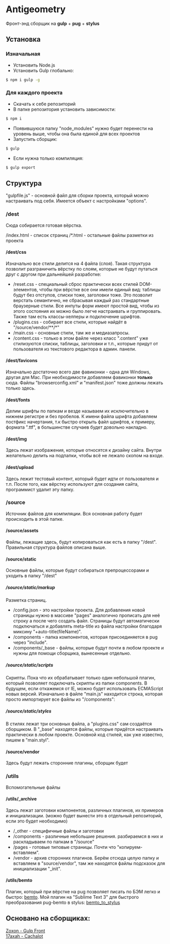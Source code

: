 # Antigeometry
Фронт-энд сборщик на **gulp** + **pug** + **stylus**

## Установка
### Изначальная
- Установить Node.js
- Установить Gulp глобально:
```sh
$ npm i gulp -g
```

### Для каждого проекта
- Скачать к себе репозиторий
- В папке репозитория установить зависимости:
```sh
$ npm i
```
- Появившуюся папку "node_modules" нужно будет перенести на уровень выше, чтобы она была единой для всех проектов
- Запустить сборщик:
```sh
$ gulp
```
- Если нужна только компиляция:
```sh
$ gulp export
```

## Структура
"gulpfile.js" - основной файл для сборки проекта, который можно настраивать под себя. Имеется объект с настройками "options".

### /dest
Сюда собирается готовая вёрстка.

/index.html - список страниц
/*.html - остальные файлы разметки из проекта

#### /dest/css
Изначально все стили делится на 4 файла (слоя). Такая структура позволит разграничить вёрстку по слоям, которые не будут путаться друг с другом при дальнейшей разработке:
- /reset.css - специальный сброс практически всех стилей DOM-элементов, чтобы при вёрстке все они имели единый вид: таблицы будут без отступов, списки тоже, заголовки тоже. Это позволит верстать семантично, не сбрасывая каждый раз стандартные браузерные стили. Все инпуты форм имеют простой вид, чтобы из этого состояния их можно было легче настраивать и группировать. Также там есть классы-хелперы и подключение шрифтов.
- /plugins.css - собирает все стили, которые найдёт в "/source/vendor/**/*"
- /main.css - основные стили, там же и медиазапросы.
- /content.css - только в этом файле через класс ".content" уже стилизуются списки, таблицы, заголовки и т.п., которые придут от пользователя из текстового редактора в админ. панели.

#### /dest/favicons
Изначально достаточно всего две фавиконки - одна для Windows, другая для Mac. При необходимости добавляем фавиконки **только** сюда. Файлы "browserconfig.xml" и "manifest.json" тоже должны лежать только здесь.

#### /dest/fonts
Делим шрифты по папкам и везде называем их исключительно в нижнем регистре и без пробелов. К имени файла шрифта добавляем постфикс начертания, т.к быстро открыть файл шрифтов, к примеру, формата ".ttf", в большинстве случаев будет довольно накладно.

#### /dest/img
Здесь лежат изображения, которые относятся к дизайну сайта. Внутри желательно делить на подпапки, чтобы всё не лежало скопом на входе.

#### /dest/upload
Здесь лежит тестовый контент, который будет идти от пользователя и т.п. После того, как вёрстку используют для создания сайта, программист удалит эту папку.

### /source
Источник файлов для компиляции. Вся основная работу будет происходить в этой папке.

#### /source/assets
Файлы, лежащие здесь, будут копироваться как есть в папку "/dest". Правильная структура файлов описана выше.

#### /source/static
Основные файлы, которые будут собираться препроцессорами и уходить в папку "/dest"

##### /source/static/markup
Разметка страниц.

- /config.json - это настройки проекта. Для добавления новой страницы нужно в массиве "pages" аналогично прописать для неё строку а после чего создать файл. Страницы будут автоматически подключаться и добавлять meta-title из файла настройки благодаря миксину "+auto-title(fileName)".
- /components - папка компонентов, которая присоединяется в pug через "include".
- /components/_base - файлы, которые будут почти в любом проекте и нужны для помощи сборщика, вынесенные отдельно.

##### /source/static/scripts
Скрипты. Пока что их обрабатывает только один небольшой плагин, который позволяет подключать скрипты из папки components.
В будущем, если откажемся от IE, можно будет использовать ECMAScript новых версий.
Изначально в файле "main.js" находится строка, которая просто импортирует все файлы из "/components":

##### /source/static/styles
В стилях лежат три основных файла, а "plugins.css" сам создаётся сборщиком.
В "_base" находятся файлы, которые придётся настраивать практически в любом проекте.
Основной код стилей, как уже известно, пишем в "main.styl".

#### /source/vendor
Здесь будут лежать сторонние плагины, сборщик будет 

### /utils
Вспомогательные файлы

#### /utils/_archive
Здесь лежат заготовки компонентов, различных плагинов, их примеров и инициализации.
(можно будет вынести это в отдельный репозиторий, если это будет необходимо)

- /_other - специфичные файлы и заготовки
- /components - различные небольшие решения. разбираемся в них и раскладываем по папкам в "/source"
- /pages - готовые типовые страницы. Почти что "копируем-вставляем".
- /vendor - архив сторонних плагинов. Берём отсюда целую папку и вставляем в "source/vendor", там же находятся файлы подсказок для инициализации "_init".

#### /utils/bemto
Плагин, который при вёрстке на pug позволяет писать по БЭМ легко и быстро: [bemto](https://github.com/kizu/bemto).
Мой плагин на "Sublime Text 3" для быстрого преобразования pug-bemto в stylus: [bemto_to_stylus](https://github.com/weltkind-dmitry-savinkov/bemto_to_stylus)

## Основано на сборщиках:
[Zoxon - Gulp Front](https://github.com/zoxon/gulp-front)
\
[17axah - Cachalot](https://github.com/17axah/Cachalot)
